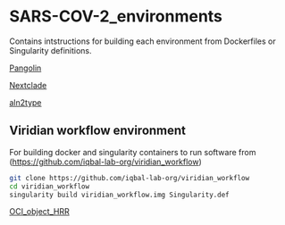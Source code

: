 # SARS-COV-2_environments

Contains intstructions for building each environment from Dockerfiles or Singularity definitions.

[Pangolin](pango/)

[Nextclade](nextclade/)

[aln2type](aln2type/)

## Viridian workflow environment

For building docker and singularity containers to run software from (https://github.com/iqbal-lab-org/viridian_workflow)

```bash
git clone https://github.com/iqbal-lab-org/viridian_workflow
cd viridian_workflow
singularity build viridian_workflow.img Singularity.def
```

[OCI_object_HRR](OCI_object_HRR/)
